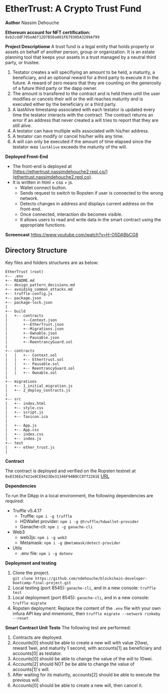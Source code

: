 # EtherTrust: A Crypto Trust Fund 

**Author**
Nassim Dehouche

**Ethereum account for NFT certification:**
`0xb2cddF705eA6f12D7B5Da081F679305A3209Af99`




**Project Descriptionw**
A trust fund is a legal entity that holds property or assets on behalf of another person, group or organization. It is an estate planning tool that keeps your assets in a trust managed by a neutral third party, or trustee.

1. Testator creates a will specifiying an amount to be held, a maturity, a beneficiary, and an optional reward for a third party to execute it in the future. A reward of zero means that they are counting on the generosity of a future third party or the dapp owner.
2. The amount is transfered to the contract and is held there until the user modifies or cancels their will or the will reaches maturity and is executed either by the beneficiary or a third party.
3. A lastAlive timestamp associated with each testator is updated every time the testator interacts with the contract. The contract returns an error if an address that never created a will tries to report that they are still alive.
4. A testator can have multiple wills associated with his/her address.
5. A testator can modify or cancel his/her wills any time.
6. A will can only be executed if the amount of time elapsed since the testator was `lastAlive` exceeds the maturity of the will. 


**Deployed Front-End** 
* The front-end is deployed at [https://ethertrust.nassimdehouche2.repl.co/](ethertrust.nassimdehouche2.repl.co).
* It is written in html + css + js.
  * Wallet connect button.
  * Sends request to switch to Ropsten if user is connected to the wrong network. 
  * Detects changes in address and displays current address on the front-end.
  * Once connected, interaction div becomes visible.
  * It allows users to read and write data in the smart contract using the appropriate functions.
  
**Screencast**
https://www.youtube.com/watch?v=H-O5DABbCG8


## Directory Structure
Key files and folders structures are as below:
```
EtherTrust (root)
+-- .env
+-- README.md
+-- design_pattern_decisions.md
+-- avoiding_common_attacks.md 
+-- truffle-config.js
+-- package.json
+-- package-lock.json
|
+-- build
|   +-- contracts
|       +--Context.json
|       +--EtherTrust.json
|       +--Migrations.json
|       +--Ownable.json
|       +--Pausable.json
|       +--ReentrancyGuard.sol
|
+-- contracts
|   |   +-- Context.sol
|   |   +-- Ethertrust.sol  
|   |   +-- Pausable.sol
|   |   +-- ReentrancyGuard.sol
|   |   +-- Ownable.sol 
|
+-- migrations
|   +-- 1_initial_migration.js
|   +-- 2_deploy_contracts.js 
| 
+-- src
|   +-- index.html
|   +-- style.css
|   +-- script.js
|   +-- favicon.ico
|   
|   +-- App.js
|   +-- App.css
|   +-- index.css
|   +-- index.js
+-- test
|   +-- ether_trust.js   
|
```

**Contract**

The contract is deployed and verified on the Ropsten testnet at `0x8336Ea7421e9CE9423De31346F94B0CC8ff2261E` [URL](https://ropsten.etherscan.io/address/0x8336ea7421e9ce9423de31346f94b0cc8ff2261e#code)

**Dependencies**

To run the DApp in a local environment, the following dependencies are required:
* Truffle v5.4.17
  * Truffle: ``npm i -g truffle``
  * HDWallet provider:  ``npm i -g @truffle/hdwallet-provider``
  * Ganache-cli: ``npm i -g ganache-cli``
* Web3
  * web3js: ``npm i -g web3``
  * Metamask: ``npm i -g @metamask/detect-provider``
* Utils
  * .env file: ``npm i -g dotenv``

 **Deployment and testing** 
 1. Clone the project.  
 `git clone https://github.com/ndehouche/blockchain-developer-bootcamp-final-project.git`   
 2. Local testing (port 8545):  `ganache-cli`, and in a new console: `truffle test`
 3. Local deployment (port 8545): `ganache-cli`, and in a new console: `truffle migrate`
 4. Ropsten deployment: Replace the content of the `.env` file with your own infura API key and mnemonic, then `truffle migrate --network rinkeby --reset` 


  
**Smart Contract Unit Tests**
 The following test are performed:
1. Contracts are deployed.
2. Accounts[0] should be able to create a new will with value 20wei, reward 1wei, and maturity 1 second, with accounts[1] as beneficiary and accounts[0] as testator.
3. Accounts[0] should be able to change the value of the will to 10wei.
4. Accounts[2] should NOT be be able to change the value of accounts[1]'s will.
5. After waiting for its maturity, accounts[2] should be able to execute the previous will.
6. Accounts[0] should be able to create a new will, then cancel it.


